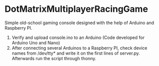 # DotMatrixMultiplayerRacingGame
Simple old-school gaming console designed with the help of Arduino and Raspberry PI. 

1. Verify and upload console.ino to an Arduino (Code developed for Arduino Uno and Nano)
2. After connecting several Arduinos to a Raspberry PI, check device names from /dev/tty* and write it on the first lines of server.py. Afterwards run the script through thonny.
